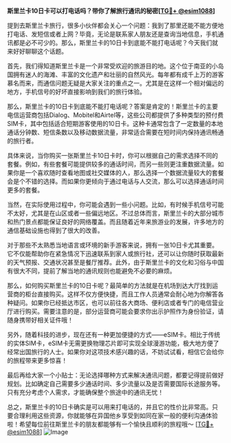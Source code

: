 **斯里兰卡10日卡可以打电话吗？带你了解旅行通讯的秘密[[TG💪+ @esim1088](https://t.me/s/esim1088)]**

提到去斯里兰卡旅行，很多小伙伴都会关心一个问题：我到了那里还能不能方便地打电话、发短信或者上网？毕竟，无论是联系家人朋友还是查询当地信息，手机通讯都是必不可少的。那么，斯里兰卡的10日卡到底能不能打电话呢？今天我们就来好好聊聊这个话题。

首先，我们得知道斯里兰卡是一个非常受欢迎的旅游目的地。这个位于南亚的小岛国拥有迷人的海滩、丰富的文化遗产和壮丽的自然风光。每年都有成千上万的游客慕名而来，而通信问题无疑是大家关注的重点之一。尤其是在这样一个相对偏远的地方，手机信号的好坏直接影响到我们的旅行体验。

那么，斯里兰卡的10日卡到底能不能打电话呢？答案是肯定的！斯里兰卡的主要电信运营商包括Dialog、Mobitel和Airtel等，这些公司都提供了多种类型的预付费SIM卡，其中包括适合短期游客使用的10日卡。这种卡通常包含了一定数量的本地通话分钟数、短信条数以及移动数据流量，非常适合需要在短时间内保持通讯畅通的旅行者。

具体来说，当你购买一张斯里兰卡10日卡时，你可以根据自己的需求选择不同的套餐。例如，有些套餐可能提供较多的通话时间，而另一些则更注重数据流量。如果你是一个喜欢随时查看地图或社交媒体的人，那么选择一个数据流量较大的套餐会是个不错的选择。而如果你更倾向于通过电话与人交流，那么可以选择通话时间更多的套餐。

当然，在实际使用过程中，你可能会遇到一些小问题。比如，有时候手机信号可能不太好，尤其是在山区或者一些偏远地区。不过总体而言，斯里兰卡的大部分城市和热门景点都能保证良好的网络覆盖。而且随着近年来旅游业的发展，许多地方的通信基础设施也得到了很大的改善。

对于那些不太熟悉当地语言或环境的新手游客来说，拥有一张10日卡尤其重要。它不仅能帮助你在紧急情况下迅速联系到家人或旅行社，还可以让你随时获取最新的天气预报、交通状况甚至是餐厅推荐。此外，由于斯里兰卡的文化和习俗与中国有很大不同，提前了解当地的通讯规则也能避免不必要的麻烦。

那么，如何购买斯里兰卡的10日卡呢？最简单的方法就是在机场到达大厅找到运营商的柜台直接购买。这样不仅方便快捷，而且工作人员通常会耐心地为你解答各种疑问。如果你已经抵达市区，也可以前往各大商场、便利店或者专门的电信营业厅进行购买。需要注意的是，部分运营商可能会要求你出示护照作为身份验证，请随身携带好相关证件哦！

另外，随着科技的进步，现在还有一种更加便捷的方式——eSIM卡。相比于传统的实体SIM卡，eSIM卡无需更换物理芯片即可实现全球漫游功能，极大地方便了经常出国旅行的人士。如果你对这项技术感兴趣的话，不妨试试看，相信它会给你的旅程带来更多惊喜！

最后再给大家一个小贴士：无论选择哪种方式来解决通讯问题，都要记得提前做好规划。比如确定自己需要多少通话时间、多少流量以及是否需要国际长途服务等。只有充分考虑个人需求，才能确保整个旅途中的通讯无忧！

总之，斯里兰卡的10日卡确实是可以用来打电话的，并且它的性价比非常高。只要合理利用这些资源，你就能够在异国他乡享受到如同在家一般的便利沟通体验啦！希望每位前往斯里兰卡的朋友都能够有一个愉快且顺利的旅程哦～ [[TG💪+ @esim1088](https://t.me/s/esim1088)] ![Image](https://i.postimg.cc/4NQfJmqS/Snipaste-2025-05-13-00-14-12.png)